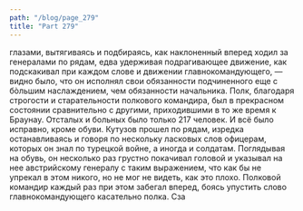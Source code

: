 ```yaml
---
path: "/blog/page_279"
title: "Part 279"
---
```


глазами, вытягиваясь и подбираясь, как наклоненный вперед ходил за генералами по рядам, едва удерживая подрагивающее движение, как подскакивал при каждом слове и движении главнокомандующего, — видно было, что он исполнял свои обязанности подчиненного еще с бòльшим наслаждением, чем обязанности начальника. Полк, благодаря строгости и старательности полкового командира, был в прекрасном состоянии сравнительно с другими, приходившими в то же время к Браунау. Отсталых и больных было только 217 человек. И всё было исправно, кроме обуви.
Кутузов прошел по рядам, изредка останавливаясь и говоря по нескольку ласковых слов офицерам, которых он знал по турецкой войне, а иногда и солдатам. Поглядывая на обувь, он несколько раз грустно покачивал головой и указывал на нее австрийскому генералу с таким выражением, что как бы не упрекал в этом никого, но не мог не видеть, как это плохо. Полковой командир каждый раз при этом забегал вперед, боясь упустить слово главнокомандующего касательно полка. Сза
